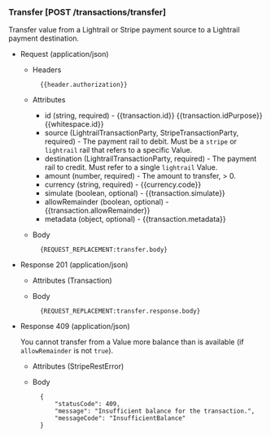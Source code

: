 ### Transfer [POST /transactions/transfer]

Transfer value from a Lightrail or Stripe payment source to a Lightrail payment destination.

+ Request (application/json)

    + Headers
    
            {{header.authorization}}

    + Attributes
        + id (string, required) - {{transaction.id}}  {{transaction.idPurpose}} {{whitespace.id}}
        + source (LightrailTransactionParty, StripeTransactionParty, required) - The payment rail to debit.  Must be a `stripe` or `lightrail` rail that refers to a specific Value.
        + destination (LightrailTransactionParty, required) - The payment rail to credit. Must refer to a single `lightrail` Value.
        + amount (number, required) - The amount to transfer, > 0.
        + currency (string, required) - {{currency.code}}
        + simulate (boolean, optional) - {{transaction.simulate}}
        + allowRemainder (boolean, optional) - {{transaction.allowRemainder}}
        + metadata (object, optional) - {{transaction.metadata}}

    + Body

            {REQUEST_REPLACEMENT:transfer.body}

+ Response 201 (application/json)

    + Attributes (Transaction)

    + Body

            {REQUEST_REPLACEMENT:transfer.response.body}

+ Response 409 (application/json)

    You cannot transfer from a Value more balance than is available (if `allowRemainder` is not `true`).

    + Attributes (StripeRestError)

    + Body

            {
                "statusCode": 409,
                "message": "Insufficient balance for the transaction.",
                "messageCode": "InsufficientBalance"
            }
